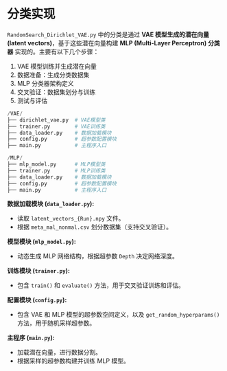 # 分类实现

`RandomSearch_Dirichlet_VAE.py` 中的分类是通过 **VAE 模型生成的潜在向量 (latent vectors)**，基于这些潜在向量构建 **MLP (Multi-Layer Perceptron) 分类器** 实现的。主要有以下几个步骤：

1. VAE 模型训练并生成潜在向量
2. 数据准备：生成分类数据集
3. MLP 分类器架构定义
4. 交叉验证：数据集划分与训练
5. 测试与评估



```py
/VAE/
├── dirichlet_vae.py  # VAE模型类
├── trainer.py        # VAE训练类
├── data_loader.py    # 数据加载模块
├── config.py         # 超参数配置模块
├── main.py           # 主程序入口

/MLP/
├── mlp_model.py      # MLP模型类
├── trainer.py        # MLP训练类
├── data_loader.py    # 数据加载模块
├── config.py         # 超参数配置模块
├── main.py           # 主程序入口
```

**数据加载模块 (`data_loader.py`):**

- 读取 `latent_vectors_{Run}.npy` 文件。
- 根据 `meta_mal_nonmal.csv` 划分数据集（支持交叉验证）。

**模型模块 (`mlp_model.py`):**

- 动态生成 MLP 网络结构，根据超参数 `Depth` 决定网络深度。

**训练模块 (`trainer.py`):**

- 包含 `train()` 和 `evaluate()` 方法，用于交叉验证训练和评估。

**配置模块 (`config.py`):**

- 包含 VAE 和 MLP 模型的超参数空间定义，以及 `get_random_hyperparams()` 方法，用于随机采样超参数。

**主程序 (`main.py`):**

- 加载潜在向量，进行数据分割。
- 根据采样的超参数构建并训练 MLP 模型。